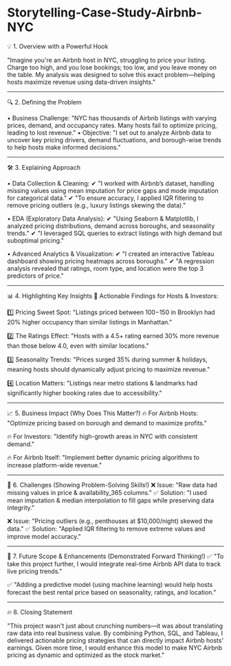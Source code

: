# Storytelling-Case-Study-Airbnb-NYC

💡 1. Overview with a Powerful Hook  

"Imagine you're an Airbnb host in NYC, struggling to price your listing. Charge too high, and you lose bookings; too low, and you leave money on the table. My analysis was designed to solve this exact problem—helping hosts maximize revenue using data-driven insights."
________________________________________
🔍 2. Defining the Problem  

•	Business Challenge: "NYC has thousands of Airbnb listings with varying prices, demand, and occupancy rates. Many hosts fail to optimize pricing, leading to lost revenue."
•	Objective: "I set out to analyze Airbnb data to uncover key pricing drivers, demand fluctuations, and borough-wise trends to help hosts make informed decisions."
________________________________________
🛠️ 3. Explaining Approach 

•	Data Collection & Cleaning:
✔ "I worked with Airbnb’s dataset, handling missing values using mean imputation for price gaps and mode imputation for categorical data."
✔ "To ensure accuracy, I applied IQR filtering to remove pricing outliers (e.g., luxury listings skewing the data)."

•	EDA (Exploratory Data Analysis):
✔ "Using Seaborn & Matplotlib, I analyzed pricing distributions, demand across boroughs, and seasonality trends."
✔ "I leveraged SQL queries to extract listings with high demand but suboptimal pricing."

•	Advanced Analytics & Visualization:
✔ "I created an interactive Tableau dashboard showing pricing heatmaps across boroughs."
✔ "A regression analysis revealed that ratings, room type, and location were the top 3 predictors of price."
________________________________________
📊 4. Highlighting Key Insights
🚀 Actionable Findings for Hosts & Investors:

1️⃣ Pricing Sweet Spot: "Listings priced between $100-$150 in Brooklyn had 20% higher occupancy than similar listings in Manhattan."

2️⃣ The Ratings Effect: "Hosts with a 4.5+ rating earned 30% more revenue than those below 4.0, even with similar locations."

3️⃣ Seasonality Trends: "Prices surged 35% during summer & holidays, meaning hosts should dynamically adjust pricing to maximize revenue."

4️⃣ Location Matters: "Listings near metro stations & landmarks had significantly higher booking rates due to accessibility."
________________________________________
📈 5. Business Impact (Why Does This Matter?)
🔥 For Airbnb Hosts: "Optimize pricing based on borough and demand to maximize profits."

🔥 For Investors: "Identify high-growth areas in NYC with consistent demand."

🔥 For Airbnb Itself: "Implement better dynamic pricing algorithms to increase platform-wide revenue."
________________________________________
🚧 6. Challenges  (Showing Problem-Solving Skills!)
❌ Issue: "Raw data had missing values in price & availability_365 columns."
✅ Solution: "I used mean imputation & median interpolation to fill gaps while preserving data integrity."

❌ Issue: "Pricing outliers (e.g., penthouses at $10,000/night) skewed the data."
✅ Solution: "Applied IQR filtering to remove extreme values and improve model accuracy."
________________________________________
🚀 7. Future Scope & Enhancements (Demonstrated Forward Thinking!)
✅ "To take this project further, I would integrate real-time Airbnb API data to track live pricing trends."

✅ "Adding a predictive model (using machine learning) would help hosts forecast the best rental price based on seasonality, ratings, and location."
________________________________________
🔥 8.  Closing Statement

"This project wasn't just about crunching numbers—it was about translating raw data into real business value. By combining Python, SQL, and Tableau, I delivered actionable pricing strategies that can directly impact Airbnb hosts' earnings. Given more time, I would enhance this model to make NYC Airbnb pricing as dynamic and optimized as the stock market."
